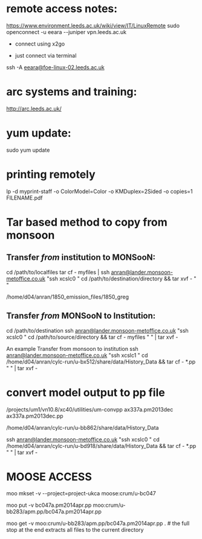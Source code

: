 # remote access notes:

  https://www.environment.leeds.ac.uk/wiki/view/IT/LinuxRemote
   sudo openconnect -u eeara --juniper vpn.leeds.ac.uk

  * connect using x2go

  * just connect via terminal 

  ssh -A eeara@foe-linux-02.leeds.ac.uk

# arc systems and training:

  http://arc.leeds.ac.uk/

# yum update:

  sudo yum update


# printing remotely 
  lp -d myprint-staff -o ColorModel=Color -o KMDuplex=2Sided -o copies=1 FILENAME.pdf

# Tar based method to copy from monsoon 

## Transfer *from* institution to MONSooN:
cd /path/to/localfiles
tar cf - myfiles | ssh anran@lander.monsoon-metoffice.co.uk "ssh xcslc0 \" cd /path/to/destination/directory && tar xvf - \" "

/home/d04/anran/1850_emission_files/1850_greg

## Transfer *from* MONSooN to Institution:
cd /path/to/destination
ssh anran@lander.monsoon-metoffice.co.uk "ssh xcslc0 \" cd /path/to/source/directory && tar cf - myfiles \" " | tar xvf -

An example Transfer from monsoon to institution
ssh anran@lander.monsoon-metoffice.co.uk "ssh xcslc1 \" cd /home/d04/anran/cylc-run/u-bx512/share/data/History_Data && tar cf - *.pp \" " | tar xvf -


# convert model output to pp file
/projects/um1/vn10.8/xc40/utilities/um-convpp ax337a.pm2013dec ax337a.pm2013dec.pp

/home/d04/anran/cylc-run/u-bb862/share/data/History_Data

ssh anran@lander.monsoon-metoffice.co.uk "ssh xcslc0 \" cd /home/d04/anran/cylc-run/u-bd918/share/data/History_Data && tar cf - *.pp \" " | tar xvf -

# MOOSE ACCESS

moo mkset -v --project=project-ukca moose:crum/u-bc047

moo put -v bc047a.pm2014apr.pp moo:crum/u-bb283/apm.pp/bc047a.pm2014apr.pp

moo get -v moo:crum/u-bb283/apm.pp/bc047a.pm2014apr.pp .      # the full stop at the end extracts all files to the current directory 
